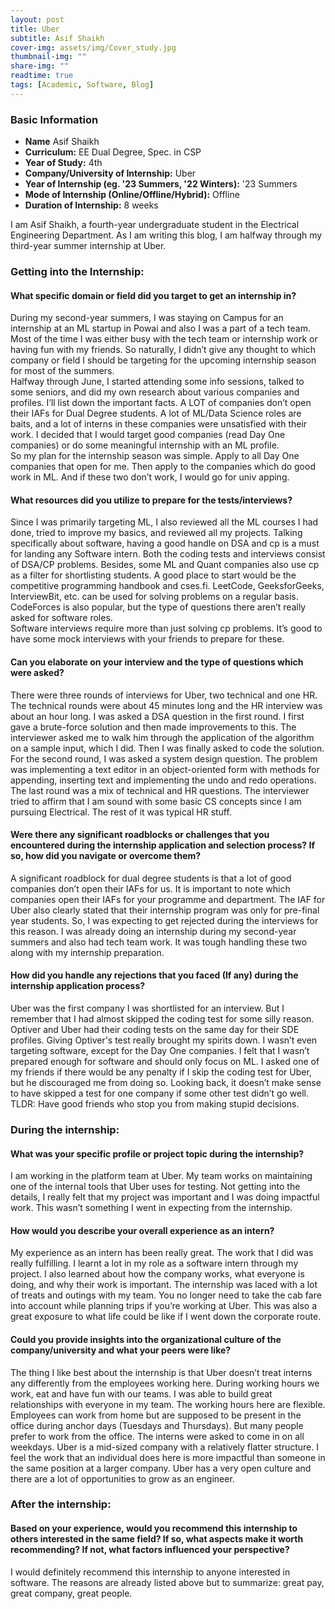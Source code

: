 ```yaml
---
layout: post
title: Uber
subtitle: Asif Shaikh
cover-img: assets/img/Cover_study.jpg
thumbnail-img: ""
share-img: ""
readtime: true
tags: [Academic, Software, Blog]
---
```

### Basic Information

- **Name** Asif Shaikh
- **Curriculum:** EE Dual Degree, Spec. in CSP
- **Year of Study:** 4th
- **Company/University of Internship:** Uber
- **Year of Internship (eg. \'23 Summers, \'22 Winters):** '23 Summers
- **Mode of Internship (Online/Offline/Hybrid):** Offline
- **Duration of Internship:** 8 weeks

I am Asif Shaikh, a fourth-year undergraduate student in the Electrical Engineering Department.
As I am writing this blog, I am halfway through my third-year summer internship at Uber.

### Getting into the Internship:

#### What specific domain or field did you target to get an internship in?
During my second-year summers, I was staying on Campus for an internship at an ML startup in Powai and also I was a part of a tech team. Most of the time I was either busy with the tech team or internship work or having fun with my friends. So naturally, I didn’t give any thought to which company or field I should be targeting for the upcoming internship season for most of the summers.\
Halfway through June, I started attending some info sessions, talked to some seniors, and did my own research about various companies and profiles. I’ll list down the important facts. A LOT of companies don’t open their IAFs for Dual Degree students. A lot of ML/Data Science roles are baits, and a lot of interns in these companies were unsatisfied with their work. I decided that I would target good companies (read Day One companies) or do some meaningful internship
with an ML profile.\
So my plan for the internship season was simple. Apply to all Day One companies that open for me. Then apply to the companies which do good work in ML. And if these two don’t work, I would go for univ apping.

#### What resources did you utilize to prepare for the tests/interviews?
Since I was primarily targeting ML, I also reviewed all the ML courses I had done, tried to improve my basics, and reviewed all my projects.
Talking specifically about software, having a good handle on DSA and cp is a must for landing any Software intern. Both the coding tests and interviews consist of DSA/CP problems. Besides, some ML and Quant companies also use cp as a filter for shortlisting students. A good place to start would be the competitive programming handbook and cses.fi. LeetCode, GeeksforGeeks, InterviewBit, etc. can be used for solving problems on a regular basis. CodeForces is also popular, but the type of questions there aren’t really asked for software roles.\
Software interviews require more than just solving cp problems. It’s good to have some mock
interviews with your friends to prepare for these.

#### Can you elaborate on your interview and the type of questions which were asked?
There were three rounds of interviews for Uber, two technical and one HR. The technical rounds were about 45 minutes long and the HR interview was about an hour long. I was asked a DSA question in the first round. I first gave a brute-force solution and then made improvements to this. The interviewer asked me to walk him through the application of the algorithm on a sample input, which I did. Then I was finally asked to code the solution.\
For the second round, I was asked a system design question. The problem was implementing a text editor in an object-oriented form with methods for appending, inserting text and implementing the undo and redo operations.
The last round was a mix of technical and HR questions. The interviewer tried to affirm that I am sound with some basic CS concepts since I am pursuing Electrical. The rest of it was typical HR stuff.

#### Were there any significant roadblocks or challenges that you encountered during the internship application and selection process? If so, how did you navigate or overcome them?
A significant roadblock for dual degree students is that a lot of good companies don’t open their IAFs for us. It is important to note which companies open their IAFs for your programme and department. The IAF for Uber also clearly stated that their internship program was only for pre-final year students. So, I was expecting to get rejected during the interviews for this reason. I was already doing an internship during my second-year summers and also had tech team work. It was tough handling these two along with my internship preparation.

#### How did you handle any rejections that you faced (If any) during the internship application process?
Uber was the first company I was shortlisted for an interview. But I remember that I had almost skipped the coding test for some silly reason. Optiver and Uber had their coding tests on the same day for their SDE profiles. Giving Optiver's test really brought my spirits down. I wasn’t even targeting software, except for the Day One companies. I felt that I wasn’t prepared enough for software and should only focus on ML. I asked one of my friends if there would be any penalty if I skip the coding test for Uber, but he discouraged me from doing so. Looking back, it doesn’t make sense to have skipped a test for one company if some other test didn’t go well.\
TLDR: Have good friends who stop you from making stupid decisions.

### During the internship:
#### What was your specific profile or project topic during the internship?
I am working in the platform team at Uber. My team works on maintaining one of the internal tools that Uber uses for testing. Not getting into the details, I really felt that my project was important and I was doing impactful work. This wasn’t something I went in expecting from the internship.

#### How would you describe your overall experience as an intern?
My experience as an intern has been really great. The work that I did was really fulfilling. I learnt a lot in my role as a software intern through my project. I also learned about how the company works, what everyone is doing, and why their work is important. The internship was laced with a lot of treats and outings with my team. You no longer need to take the cab fare into account while planning trips if you’re working at Uber. This was also a great exposure to what life could be like if I went down the corporate route.

#### Could you provide insights into the organizational culture of the company/university and what your peers were like?
The thing I like best about the internship is that Uber doesn’t treat interns any differently from the employees working here. During working hours we work, eat and have fun with our teams. I was able to build great relationships with everyone in my team. The working hours here are flexible. Employees can work from home but are supposed to be present in the office during anchor days (Tuesdays and Thursdays). But many people prefer to work from the office. The interns were asked to come in on all weekdays. Uber is a mid-sized company with a relatively flatter structure. I feel the work that an individual does here is more impactful than someone in the same position at a larger company. Uber has a very open culture and there are a lot of opportunities to grow as an engineer.

### After the internship:
#### Based on your experience, would you recommend this internship to others interested in the same field? If so, what aspects make it worth recommending? If not, what factors influenced your perspective?
I would definitely recommend this internship to anyone interested in software. The
reasons are already listed above but to summarize: great pay, great company, great
people.